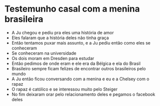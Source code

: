 # Testemunho casal com a menina brasileira

- A Ju chegou e pediu pra eles uma história de amor
- Eles falaram que a história deles não tinha graça
- Então tentamos puxar mais assunto, e a Ju pediu então como eles se conheceram
- Se conheceram na universidade
- Os dois moram em Dresden para estudar
- Então pedimos de onde eram e ele era da Bélgica e ela do Brasil
- Brasileiro sempre ficam felizes de encontrar outros brasileiros pelo mundo
- A Ju então ficou conversando com a menina e eu e a Chelsey com o rapaz
- O rapaz é católico e se interessou muito pelo Steiger
- No fim deixaram orar pelo relacionamento deles e pegamos o facebook deles
